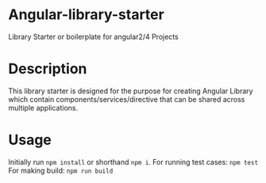 # Angular-library-starter
Library Starter or boilerplate for angular2/4 Projects 

# Description
This library starter is designed for the purpose for creating Angular Library which contain components/services/directive that can be shared across multiple applications.

# Usage
Initially run `npm install` or  shorthand `npm i`.
For running test cases: `npm test`
For making build: `npm run build`

